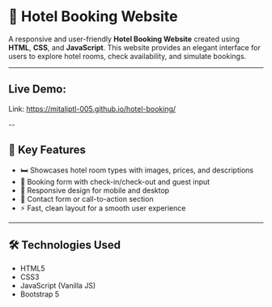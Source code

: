 # 🏨 Hotel Booking Website

A responsive and user-friendly **Hotel Booking Website** created using **HTML**, **CSS**, and **JavaScript**. This website provides an elegant interface for users to explore hotel rooms, check availability, and simulate bookings.

---
## Live Demo:

Link: https://mitaliptl-005.github.io/hotel-booking/

--

## 🎯 Key Features

- 🛏️ Showcases hotel room types with images, prices, and descriptions
- 📅 Booking form with check-in/check-out and guest input
- 📱 Responsive design for mobile and desktop
- 📧 Contact form or call-to-action section
- ⚡ Fast, clean layout for a smooth user experience

---

## 🛠️ Technologies Used

- HTML5
- CSS3
- JavaScript (Vanilla JS)
- Bootstrap 5

